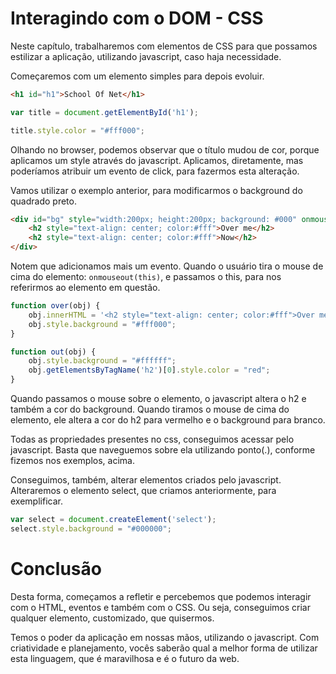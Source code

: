 # Interagindo com o DOM - CSS

Neste capítulo, trabalharemos com elementos de CSS para que possamos estilizar a aplicação, utilizando javascript, caso haja necessidade.

Começaremos com um elemento simples para depois evoluir.

```html
<h1 id="h1">School Of Net</h1>
```

```javascript
var title = document.getElementById('h1');

title.style.color = "#fff000";
```

Olhando no browser, podemos observar que o título mudou de cor, porque aplicamos um style através do javascript. Aplicamos, diretamente, mas poderíamos atribuir um evento de click, para fazermos esta alteração.

Vamos utilizar o exemplo anterior, para modificarmos o background do quadrado preto.

```html
<div id="bg" style="width:200px; height:200px; background: #000" onmouseover="over(this)" onmouseout="out(this)">
    <h2 style="text-align: center; color:#fff">Over me</h2>
    <h2 style="text-align: center; color:#fff">Now</h2>
</div>
```

Notem que adicionamos mais um evento. Quando o usuário tira o mouse de cima do elemento: `onmouseout(this)`, e passamos o this, para nos referirmos ao elemento em questão.

```javascript
function over(obj) {
    obj.innerHTML = '<h2 style="text-align: center; color:#fff">Over me JS</h2>';
    obj.style.background = "#fff000";
}

function out(obj) {
    obj.style.background = "#ffffff";
    obj.getElementsByTagName('h2')[0].style.color = "red";
}
```

Quando passamos o mouse sobre o elemento, o javascript altera o h2 e também a cor do background. Quando tiramos o mouse de cima do elemento, ele altera a cor do h2 para vermelho e o background para branco.

Todas as propriedades presentes no css, conseguimos acessar pelo javascript. Basta que naveguemos sobre ela utilizando ponto(.), conforme fizemos nos exemplos, acima.

Conseguimos, também, alterar elementos criados pelo javascript. Alteraremos o elemento select, que criamos anteriormente, para exemplificar.

```javascript
var select = document.createElement('select');
select.style.background = "#000000";
```

# Conclusão

Desta forma, começamos a refletir e percebemos que podemos interagir com o HTML, eventos e também com o CSS. Ou seja, conseguimos criar qualquer elemento, customizado, que quisermos.

Temos o poder da aplicação em nossas mãos, utilizando o javascript. 
Com criatividade e planejamento, vocês saberão qual a melhor forma de utilizar esta linguagem, que é maravilhosa e é o futuro da web.